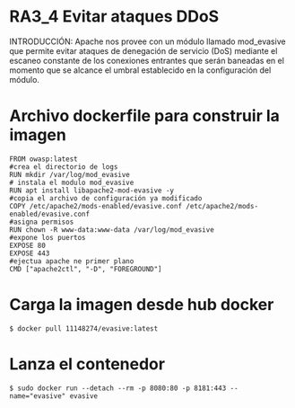 # RA3_4 Evitar ataques DDoS

INTRODUCCIÓN:
Apache nos provee con un módulo llamado mod_evasive que permite evitar ataques de denegación de servicio (DoS) mediante el escaneo constante de los conexiones entrantes que serán baneadas en el momento que se alcance el umbral establecido en la configuración del módulo. 
# Archivo dockerfile para construir la imagen
```
FROM owasp:latest
#crea el directorio de logs
RUN mkdir /var/log/mod_evasive
# instala el modulo mod_evasive
RUN apt install libapache2-mod-evasive -y
#copia el archivo de configuración ya modificado
COPY /etc/apache2/mods-enabled/evasive.conf /etc/apache2/mods-enabled/evasive.conf  
#asigna permisos
RUN chown -R www-data:www-data /var/log/mod_evasive
#expone los puertos
EXPOSE 80
EXPOSE 443
#ejectua apache ne primer plano
CMD ["apache2ctl", "-D", "FOREGROUND"]
``` 
# Carga la imagen desde hub docker
```
$ docker pull 11148274/evasive:latest
```
# Lanza el contenedor
```
$ sudo docker run --detach --rm -p 8080:80 -p 8181:443 --name="evasive" evasive
```
